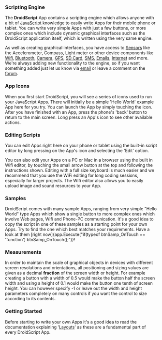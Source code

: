 ### Scripting Engine
The **DroidScript** App contains a scripting engine which allows anyone with a bit of [JavaScript](../javascript/index.html) knowledge to easily write Apps for their mobile phone or tablet. You can write very simple Apps with just a few buttons, or more complex ones which include dynamic graphical interfaces such as the DroidScript application itself, which is written using the very same engine.

As well as creating graphical interfaces, you have access to [Sensors](../Sensors.htm) like the Accelerometer, Compass, Light meter or other device components like [Wifi](../Network.htm), [Bluetooth](../Bluetooth.htm), [Camera](../app/CreateCameraView.htm), [GPS](../app/CreateLocator.htm), [SD Card](../Files.htm), [SMS](../app/CreateSMS.htm), [Emails](../app/CreateEmail.htm), [Internet](../Network.htm) and more. We're always adding new functionality to the engine, so if you want something added just let us know via [email](mailto:support@droidscript.org) or leave a comment on the [forum](https://groups.google.com/forum/#!forum/androidscript).

### App Icons
When you first start DroidScript, you will see a series of icons used to run your JavaScript Apps. There will initially be a simple 'Hello World' example App here for you try. You can launch the App by simply touching the icon. After you have finished with an App, press the phone's 'back' button to return to the main screen. Long press an App's icon to see other available actions.

### Editing Scripts
You can edit Apps right here on your phone or tablet using the built-in script editor by long pressing on the App's icon and selecting the 'Edit' option.

You can also edit your Apps on a PC or Mac in a browser using the built in Wifi editor, by touching the small arrow button at the top and following the instructions shown. Editing with a full size keyboard is much easier and we recommend that you use the WiFi editing for long coding sessions, especially for larger projects. The Wifi editor also allows you to easily upload image and sound resources to your App.

### Samples
DroidScript comes with many sample Apps, ranging from very simple "Hello World" type Apps which show a single button to more complex ones which involve Web pages, Wifi and Phone-PC communication. It's a good idea to copy the script in one of these samples as a starting point for your own Apps. Try to find the one which best matches your requirements. Have a look at them [right now]{app.Execute("if(typeof btnSamp_OnTouch == 'function') btnSamp_OnTouch();")}!

### Measurements
In order to maintain the scale of graphical objects in devices with different screen resolutions and orientations, all positioning and sizing values are given as a decimal **fraction** of the screen width or height. For example creating a button with a width of 0.5 would make the button half the screen width and using a height of 0.1 would make the button one tenth of screen height. You can however specify -1 or leave out the width and height parameters completely on many controls if you want the control to size according to its contents.

### Getting Started
Before starting to write your own Apps it's a good idea to read the documentation explaining '[Layouts](../app/CreateLayout.htm)' as these are a fundamental part of every DroidScript App.
